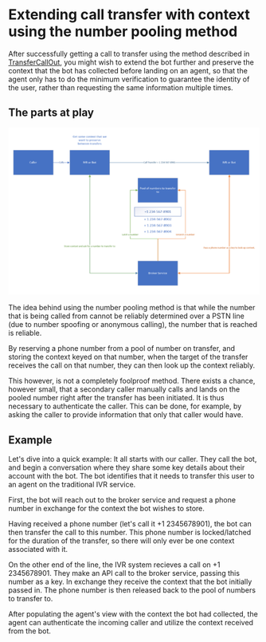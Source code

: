 # Extending call transfer with context using the number pooling method

After successfully getting a call to transfer using the method described in [TransferCallOut](TransferCallOut.md), you might wish to extend the bot further and preserve the context that the bot has collected before landing on an agent, so that the agent only has to do the minimum verification to guarantee the identity of the user, rather than requesting the same information multiple times.

## The parts at play

![](images/NumberPoolingDiagram.png)

The idea behind using the number pooling method is that while the number that is being called from cannot be reliably determined over a PSTN line (due to number spoofing or anonymous calling), the number that is reached is reliable.

By reserving a phone number from a pool of number on transfer, and storing the context keyed on that number, when the target of the transfer receives the call on that number, they can then look up the context reliably.

This however, is not a completely foolproof method. There exists a chance, however small, that a secondary caller manually calls and lands on the pooled number right after the transfer has been initiated. It is thus necessary to authenticate the caller. This can be done, for example, by asking the caller to provide information that only that caller would have.

## Example

Let's dive into a quick example:
It all starts with our caller. They call the bot, and begin a conversation where they share some key details about their account with the bot. The bot identifies that it needs to transfer this user to an agent on the traditional IVR service.

First, the bot will reach out to the broker service and request a phone number in exchange for the context the bot wishes to store.

Having received a phone number (let's call it +1 2345678901), the bot can then transfer the call to this number. This phone number is locked/latched for the duration of the transfer, so there will only ever be one context associated with it.

On the other end of the line, the IVR system recieves a call on +1 2345678901. They make an API call to the broker service, passing this number as a key. In exchange they receive the context that the bot initially passed in. The phone number is then released back to the pool of numbers to transfer to.

After populating the agent's view with the context the bot had collected, the agent can authenticate the incoming caller and utilize the context received from the bot.
